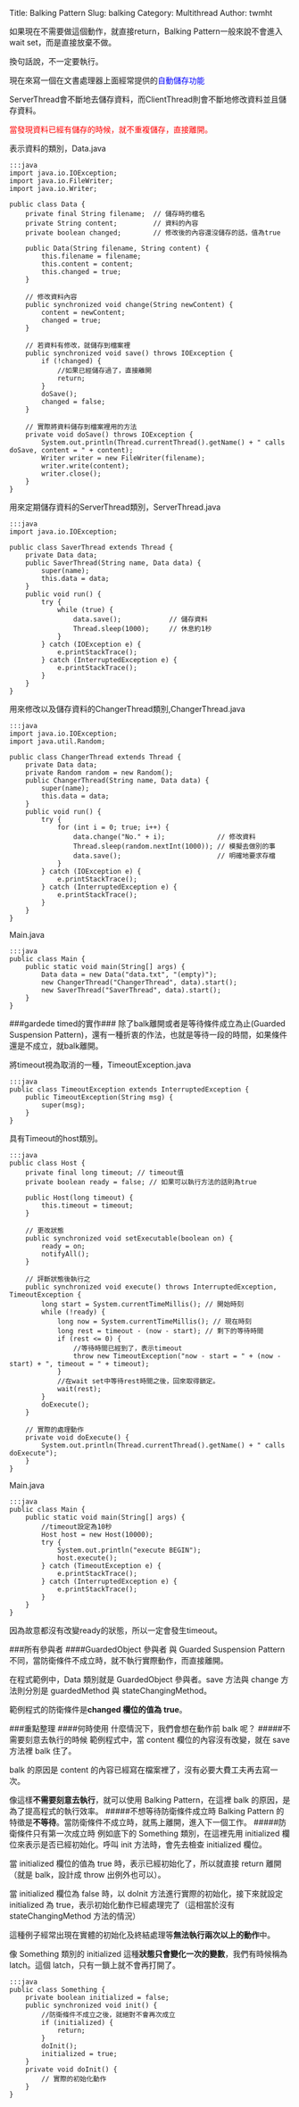 Title: Balking Pattern
Slug: balking
Category: Multithread
Author: twmht

如果現在不需要做這個動作，就直接return，Balking Pattern一般來說不會進入wait set，而是直接放棄不做。

換句話說，不一定要執行。

現在來寫一個在文書處理器上面經常提供的<font color=blue>自動儲存功能</font>

ServerThread會不斷地去儲存資料，而ClientThread則會不斷地修改資料並且儲存資料。

<font color=red> 當發現資料已經有儲存的時候，就不重複儲存，直接離開。</font>

表示資料的類別，Data.java

    :::java
    import java.io.IOException;
    import java.io.FileWriter;
    import java.io.Writer;

    public class Data {
        private final String filename;  // 儲存時的檔名
        private String content;         // 資料的內容
        private boolean changed;        // 修改後的內容還沒儲存的話，值為true

        public Data(String filename, String content) {
            this.filename = filename;
            this.content = content;
            this.changed = true;
        }

        // 修改資料內容
        public synchronized void change(String newContent) {
            content = newContent;
            changed = true;
        }

        // 若資料有修改，就儲存到檔案裡
        public synchronized void save() throws IOException {
            if (!changed) {
                //如果已經儲存過了，直接離開
                return;
            }
            doSave();
            changed = false;
        }

        // 實際將資料儲存到檔案裡用的方法
        private void doSave() throws IOException {
            System.out.println(Thread.currentThread().getName() + " calls doSave, content = " + content);
            Writer writer = new FileWriter(filename);
            writer.write(content);
            writer.close();
        }
    }

用來定期儲存資料的ServerThread類別，ServerThread.java

    :::java
    import java.io.IOException;

    public class SaverThread extends Thread {
        private Data data;
        public SaverThread(String name, Data data) {
            super(name);
            this.data = data;
        }
        public void run() {
            try {
                while (true) {
                    data.save();            // 儲存資料
                    Thread.sleep(1000);     // 休息約1秒
                }
            } catch (IOException e) {
                e.printStackTrace();
            } catch (InterruptedException e) {
                e.printStackTrace();
            }
        }
    }

用來修改以及儲存資料的ChangerThread類別,ChangerThread.java

    :::java
    import java.io.IOException;
    import java.util.Random;

    public class ChangerThread extends Thread {
        private Data data;
        private Random random = new Random();
        public ChangerThread(String name, Data data) {
            super(name);
            this.data = data;
        }
        public void run() {
            try {
                for (int i = 0; true; i++) {
                    data.change("No." + i);             // 修改資料
                    Thread.sleep(random.nextInt(1000)); // 模擬去做別的事
                    data.save();                        // 明確地要求存檔
                }
            } catch (IOException e) {
                e.printStackTrace();
            } catch (InterruptedException e) {
                e.printStackTrace();
            }
        }
    }

Main.java

    :::java
    public class Main {
        public static void main(String[] args) {
            Data data = new Data("data.txt", "(empty)");
            new ChangerThread("ChangerThread", data).start();
            new SaverThread("SaverThread", data).start();
        }
    }

###gardede timed的實作###
除了balk離開或者是等待條件成立為止(Guarded Suspension Pattern)，還有一種折衷的作法，也就是等待一段的時間，如果條件還是不成立，就balk離開。

將timeout視為取消的一種，TimeoutException.java

    :::java
    public class TimeoutException extends InterruptedException {
        public TimeoutException(String msg) {
            super(msg);
        }
    }

具有Timeout的host類別。

    :::java
    public class Host {
        private final long timeout; // timeout值
        private boolean ready = false; // 如果可以執行方法的話則為true

        public Host(long timeout) {
            this.timeout = timeout;
        }

        // 更改狀態
        public synchronized void setExecutable(boolean on) {
            ready = on;
            notifyAll();
        }                                                           

        // 評斷狀態後執行之
        public synchronized void execute() throws InterruptedException, TimeoutException {
            long start = System.currentTimeMillis(); // 開始時刻
            while (!ready) {
                long now = System.currentTimeMillis(); // 現在時刻
                long rest = timeout - (now - start); // 剩下的等待時間
                if (rest <= 0) {
                    //等待時間已經到了，表示timeout
                    throw new TimeoutException("now - start = " + (now - start) + ", timeout = " + timeout);
                }
                //在wait set中等待rest時間之後，回來取得鎖定。
                wait(rest);
            }
            doExecute();
        }

        // 實際的處理動作
        private void doExecute() {
            System.out.println(Thread.currentThread().getName() + " calls doExecute");
        }
    }

Main.java
    
    :::java
    public class Main {
        public static void main(String[] args) {
            //timeout設定為10秒
            Host host = new Host(10000);
            try {
                System.out.println("execute BEGIN");
                host.execute();
            } catch (TimeoutException e) {
                e.printStackTrace();
            } catch (InterruptedException e) {
                e.printStackTrace();
            }
        }
    }

因為故意都沒有改變ready的狀態，所以一定會發生timeout。

###所有參與者
####GuardedObject 參與者
與 Guarded Suspension Pattern 不同，當防衛條件不成立時，就不執行實際動作，而直接離開。

在程式範例中，Data 類別就是 GuardedObject 參與者。save 方法與 change 方法則分別是 guardedMethod 與 stateChangingMethod。

範例程式的防衛條件是<b>changed 欄位的值為 true</b>。

###重點整理
####何時使用
什麼情況下，我們會想在動作前 balk 呢？
#####不需要刻意去執行的時候
範例程式中，當 content 欄位的內容沒有改變，就在 save 方法裡 balk 住了。

balk 的原因是 content 的內容已經寫在檔案裡了，沒有必要大費工夫再去寫一次。

像這樣<b>不需要刻意去執行</b>，就可以使用 Balking Pattern，在這裡 balk 的原因，是為了提高程式的執行效率。
#####不想等待防衛條件成立時
Balking Pattern 的特徵是<b>不等待</b>。當防衛條件不成立時，就馬上離開，進入下一個工作。
#####防衛條件只有第一次成立時
例如底下的 Something 類別，在這裡先用 initialized 欄位來表示是否已經初始化。呼叫 init 方法時，會先去檢查 initialized 欄位。

當 initialized 欄位的值為 true 時，表示已經初始化了，所以就直接 return 離開（就是 balk，設計成 throw 出例外也可以）。

當 initialized 欄位為 false 時，以 doInit 方法進行實際的初始化，接下來就設定 initialized 為 true，表示初始化動作已經處理完了（這相當於沒有 stateChangingMethod 方法的情況）

這種例子經常出現在實體的初始化及終結處理等<b>無法執行兩次以上的動作</b>中。

像 Something 類別的 initialized 這種<b>狀態只會變化一次的變數</b>，我們有時候稱為 latch。這個 latch，只有一鎖上就不會再打開了。

    :::java
    public class Something {
        private boolean initialized = false;
        public synchronized void init() {
            //防衛條件不成立之後，就絕對不會再次成立
            if (initialized) {
                return;
            }
            doInit();
            initialized = true;
        }
        private void doInit() {
            // 實際的初始化動作
        }
    }


